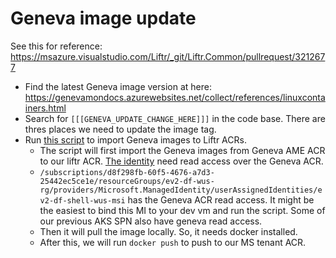 # Geneva image update
See this for reference: https://msazure.visualstudio.com/Liftr/_git/Liftr.Common/pullrequest/3212677

* Find the latest Geneva image version at here: https://genevamondocs.azurewebsites.net/collect/references/linuxcontainers.html
* Search for `[[[GENEVA_UPDATE_CHANGE_HERE]]]` in the code base. There are thres places we need to update the image tag.
* Run [this script](https://msazure.visualstudio.com/Liftr/_git/Liftr.Common?path=%2Ftools%2Fdependency-images%2FPrepareGenevaImages.sh&_a=contents&version=GBmaster) to import Geneva images to Liftr ACRs.
    * The script will first import the Geneva images from Geneva AME ACR to our liftr ACR. [The identity](https://msazure.visualstudio.com/Liftr/_git/Liftr.Common?path=%2Ftools%2Fdependency-images%2FPrepareGenevaImages.sh&version=GBmaster&line=30&lineEnd=31&lineStartColumn=1&lineEndColumn=1&lineStyle=plain) need read access over the Geneva ACR.
    * `/subscriptions/d8f298fb-60f5-4676-a7d3-25442ec5ce1e/resourceGroups/ev2-df-wus-rg/providers/Microsoft.ManagedIdentity/userAssignedIdentities/ev2-df-shell-wus-msi` has the Geneva ACR read access. It might be the easiest to bind this MI to your dev vm and run the script. Some of our previous AKS SPN also have geneva read access.
    * Then it will pull the image locally. So, it needs docker installed.
    * After this, we will run `docker push` to push to our MS tenant ACR.